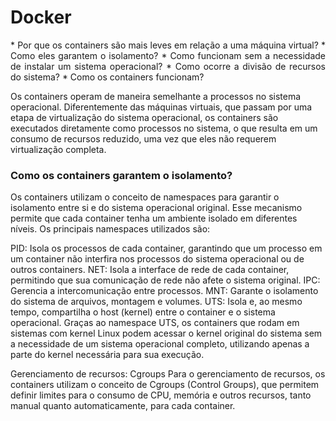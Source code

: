 # Docker
<p align="justify">
* Por que os containers são mais leves em relação a uma máquina virtual?
* Como eles garantem o isolamento?
* Como funcionam sem a necessidade de instalar um sistema operacional?
* Como ocorre a divisão de recursos do sistema?
* Como os containers funcionam?
  
Os containers operam de maneira semelhante a processos no sistema operacional. Diferentemente das máquinas virtuais, que passam por uma etapa de virtualização do sistema operacional, os containers são executados diretamente como processos no sistema, o que resulta em um consumo de recursos reduzido, uma vez que eles não requerem virtualização completa.

### Como os containers garantem o isolamento?
Os containers utilizam o conceito de namespaces para garantir o isolamento entre si e do sistema operacional original. Esse mecanismo permite que cada container tenha um ambiente isolado em diferentes níveis. Os principais namespaces utilizados são:

PID: Isola os processos de cada container, garantindo que um processo em um container não interfira nos processos do sistema operacional ou de outros containers.
NET: Isola a interface de rede de cada container, permitindo que sua comunicação de rede não afete o sistema original.
IPC: Gerencia a intercomunicação entre processos.
MNT: Garante o isolamento do sistema de arquivos, montagem e volumes.
UTS: Isola e, ao mesmo tempo, compartilha o host (kernel) entre o container e o sistema operacional.
Graças ao namespace UTS, os containers que rodam em sistemas com kernel Linux podem acessar o kernel original do sistema sem a necessidade de um sistema operacional completo, utilizando apenas a parte do kernel necessária para sua execução.

Gerenciamento de recursos: Cgroups
Para o gerenciamento de recursos, os containers utilizam o conceito de Cgroups (Control Groups), que permitem definir limites para o consumo de CPU, memória e outros recursos, tanto manual quanto automaticamente, para cada container.
</p>

